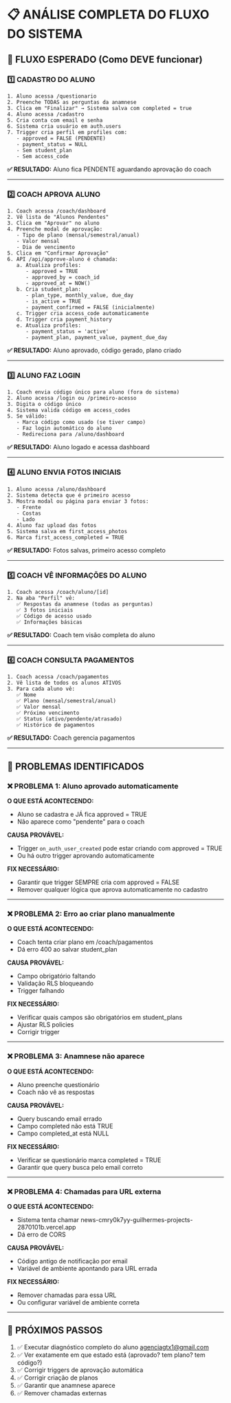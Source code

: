 # 📋 ANÁLISE COMPLETA DO FLUXO DO SISTEMA

## 🎯 FLUXO ESPERADO (Como DEVE funcionar)

### 1️⃣ CADASTRO DO ALUNO
```
1. Aluno acessa /questionario
2. Preenche TODAS as perguntas da anamnese
3. Clica em "Finalizar" → Sistema salva com completed = true
4. Aluno acessa /cadastro
5. Cria conta com email e senha
6. Sistema cria usuário em auth.users
7. Trigger cria perfil em profiles com:
   - approved = FALSE (PENDENTE)
   - payment_status = NULL
   - Sem student_plan
   - Sem access_code
```

**✅ RESULTADO:** Aluno fica PENDENTE aguardando aprovação do coach

---

### 2️⃣ COACH APROVA ALUNO
```
1. Coach acessa /coach/dashboard
2. Vê lista de "Alunos Pendentes"
3. Clica em "Aprovar" no aluno
4. Preenche modal de aprovação:
   - Tipo de plano (mensal/semestral/anual)
   - Valor mensal
   - Dia de vencimento
5. Clica em "Confirmar Aprovação"
6. API /api/approve-aluno é chamada:
   a. Atualiza profiles:
      - approved = TRUE
      - approved_by = coach_id
      - approved_at = NOW()
   b. Cria student_plan:
      - plan_type, monthly_value, due_day
      - is_active = TRUE
      - payment_confirmed = FALSE (inicialmente)
   c. Trigger cria access_code automaticamente
   d. Trigger cria payment_history
   e. Atualiza profiles:
      - payment_status = 'active'
      - payment_plan, payment_value, payment_due_day
```

**✅ RESULTADO:** Aluno aprovado, código gerado, plano criado

---

### 3️⃣ ALUNO FAZ LOGIN
```
1. Coach envia código único para aluno (fora do sistema)
2. Aluno acessa /login ou /primeiro-acesso
3. Digita o código único
4. Sistema valida código em access_codes
5. Se válido:
   - Marca código como usado (se tiver campo)
   - Faz login automático do aluno
   - Redireciona para /aluno/dashboard
```

**✅ RESULTADO:** Aluno logado e acessa dashboard

---

### 4️⃣ ALUNO ENVIA FOTOS INICIAIS
```
1. Aluno acessa /aluno/dashboard
2. Sistema detecta que é primeiro acesso
3. Mostra modal ou página para enviar 3 fotos:
   - Frente
   - Costas
   - Lado
4. Aluno faz upload das fotos
5. Sistema salva em first_access_photos
6. Marca first_access_completed = TRUE
```

**✅ RESULTADO:** Fotos salvas, primeiro acesso completo

---

### 5️⃣ COACH VÊ INFORMAÇÕES DO ALUNO
```
1. Coach acessa /coach/aluno/[id]
2. Na aba "Perfil" vê:
   ✅ Respostas da anamnese (todas as perguntas)
   ✅ 3 fotos iniciais
   ✅ Código de acesso usado
   ✅ Informações básicas
```

**✅ RESULTADO:** Coach tem visão completa do aluno

---

### 6️⃣ COACH CONSULTA PAGAMENTOS
```
1. Coach acessa /coach/pagamentos
2. Vê lista de todos os alunos ATIVOS
3. Para cada aluno vê:
   ✅ Nome
   ✅ Plano (mensal/semestral/anual)
   ✅ Valor mensal
   ✅ Próximo vencimento
   ✅ Status (ativo/pendente/atrasado)
   ✅ Histórico de pagamentos
```

**✅ RESULTADO:** Coach gerencia pagamentos

---

## 🔴 PROBLEMAS IDENTIFICADOS

### ❌ PROBLEMA 1: Aluno aprovado automaticamente
**O QUE ESTÁ ACONTECENDO:**
- Aluno se cadastra e JÁ fica approved = TRUE
- Não aparece como "pendente" para o coach

**CAUSA PROVÁVEL:**
- Trigger `on_auth_user_created` pode estar criando com approved = TRUE
- Ou há outro trigger aprovando automaticamente

**FIX NECESSÁRIO:**
- Garantir que trigger SEMPRE cria com approved = FALSE
- Remover qualquer lógica que aprova automaticamente no cadastro

---

### ❌ PROBLEMA 2: Erro ao criar plano manualmente
**O QUE ESTÁ ACONTECENDO:**
- Coach tenta criar plano em /coach/pagamentos
- Dá erro 400 ao salvar student_plan

**CAUSA PROVÁVEL:**
- Campo obrigatório faltando
- Validação RLS bloqueando
- Trigger falhando

**FIX NECESSÁRIO:**
- Verificar quais campos são obrigatórios em student_plans
- Ajustar RLS policies
- Corrigir trigger

---

### ❌ PROBLEMA 3: Anamnese não aparece
**O QUE ESTÁ ACONTECENDO:**
- Aluno preenche questionário
- Coach não vê as respostas

**CAUSA PROVÁVEL:**
- Query buscando email errado
- Campo completed não está TRUE
- Campo completed_at está NULL

**FIX NECESSÁRIO:**
- Verificar se questionário marca completed = TRUE
- Garantir que query busca pelo email correto

---

### ❌ PROBLEMA 4: Chamadas para URL externa
**O QUE ESTÁ ACONTECENDO:**
- Sistema tenta chamar news-cmry0k7yy-guilhermes-projects-2870101b.vercel.app
- Dá erro de CORS

**CAUSA PROVÁVEL:**
- Código antigo de notificação por email
- Variável de ambiente apontando para URL errada

**FIX NECESSÁRIO:**
- Remover chamadas para essa URL
- Ou configurar variável de ambiente correta

---

## 📝 PRÓXIMOS PASSOS

1. ✅ Executar diagnóstico completo do aluno agenciagtx1@gmail.com
2. ✅ Ver exatamente em que estado está (aprovado? tem plano? tem código?)
3. ✅ Corrigir triggers de aprovação automática
4. ✅ Corrigir criação de planos
5. ✅ Garantir que anamnese aparece
6. ✅ Remover chamadas externas
